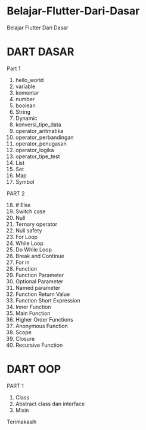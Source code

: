 # Belajar-Flutter-Dari-Dasar

Belajar Flutter Dari Dasar

# DART DASAR

Part 1

1. hello_world
2. variable
3. komentar
4. number
5. boolean
6. String
7. Dynamic
8. konversi_tipe_data
9. operator_aritmatika
10. operator_perbandingan
11. operator_penugasan
12. operator_logika
13. operator_tipe_test
14. List
15. Set
16. Map
17. Symbol

PART 2

18. if Else
19. Switch case
20. Null
21. Ternary operator
22. Null safety
23. For Loop
24. While Loop
25. Do While Loop
26. Break and Continue
27. For in
28. Function
29. Function Parameter
30. Optional Parameter
31. Named parameter
32. Function Return Value
33. Function Short Expression
34. Inner Function
35. Main Function
36. Higher Order Functions
37. Anonymous Function
38. Scope
39. Closure
40. Recursive Function

# DART OOP

PART 1

1. Class
2. Abstract class dan interface
3. Mixin

Terimakasih
